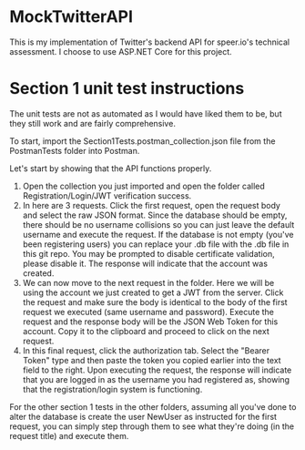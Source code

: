 # MockTwitterAPI

This is my implementation of Twitter's backend API for speer.io's technical assessment. I choose to use ASP.NET Core for this project.

# Section 1 unit test instructions
The unit tests are not as automated as I would have liked them to be, but they still work and are fairly comprehensive. 

To start, import the Section1Tests.postman_collection.json file from the PostmanTests folder into Postman. 

Let's start by showing that the API functions properly.
1. Open the collection you just imported and open the folder called Registration/Login/JWT verification success.
2. In here are 3 requests. Click the first request, open the request body and select the raw JSON format. Since the database should be empty, there should be no username collisions so you can just leave the default username and execute the request. If the database is not empty (you've been registering users) you can replace your .db file with the .db file in this git repo. You may be prompted to disable certificate validation, please disable it. The response will indicate that the account was created. 
3. We can now move to the next request in the folder. Here we will be using the account we just created to get a JWT from the server. Click the request and make sure the body is identical to the body of the first request we executed (same username and password). Execute the request and the response body will be the JSON Web Token for this account. Copy it to the clipboard and proceed to click on the next request. 
4. In this final request, click the authorization tab. Select the "Bearer Token" type and then paste the token you copied earlier into the text field to the right. Upon executing the request, the response will indicate that you are logged in as the username you had registered as, showing that the registration/login system is functioning.

For the other section 1 tests in the other folders, assuming all you've done to alter the database is create the user NewUser as instructed for the first request, you can simply step through them to see what they're doing (in the request title) and execute them. 
